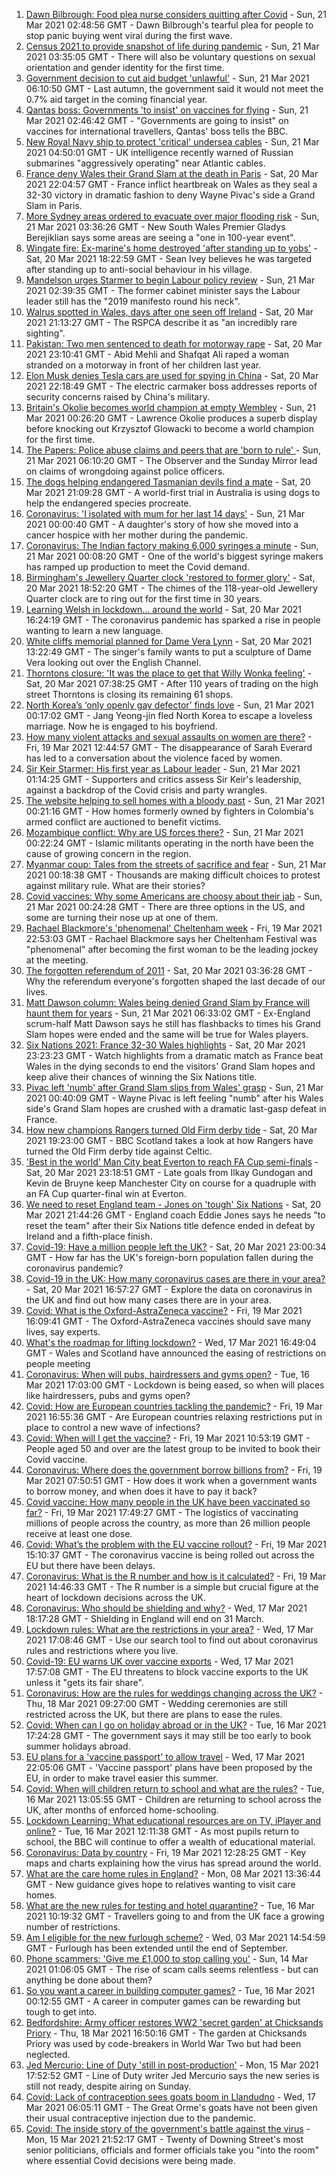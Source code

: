1. [Dawn Bilbrough: Food plea nurse considers quitting after Covid](https://www.bbc.co.uk/news/uk-56472115) - Sun, 21 Mar 2021 02:48:56 GMT - Dawn Bilbrough's tearful plea for people to stop panic buying went viral during the first wave.
1. [Census 2021 to provide snapshot of life during pandemic](https://www.bbc.co.uk/news/uk-56458568) - Sun, 21 Mar 2021 03:35:05 GMT - There will also be voluntary questions on sexual orientation and gender identity for the first time.
1. [Government decision to cut aid budget 'unlawful'](https://www.bbc.co.uk/news/uk-politics-56473067) - Sun, 21 Mar 2021 06:10:50 GMT - Last autumn, the government said it would not meet the 0.7% aid target in the coming financial year.
1. [Qantas boss: Governments 'to insist' on vaccines for flying](https://www.bbc.co.uk/news/business-56460329) - Sun, 21 Mar 2021 02:46:42 GMT - "Governments are going to insist" on vaccines for international travellers, Qantas' boss tells the BBC.
1. [New Royal Navy ship to protect 'critical' undersea cables](https://www.bbc.co.uk/news/uk-56472655) - Sun, 21 Mar 2021 04:50:01 GMT - UK intelligence recently warned of Russian submarines "aggressively operating" near Atlantic cables.
1. [France deny Wales their Grand Slam at the death in Paris](https://www.bbc.co.uk/sport/rugby-union/56471492) - Sat, 20 Mar 2021 22:04:57 GMT - France inflict heartbreak on Wales as they seal a 32-30 victory in dramatic fashion to deny Wayne Pivac's side a Grand Slam in Paris.
1. [More Sydney areas ordered to evacuate over major flooding risk](https://www.bbc.co.uk/news/world-australia-56473115) - Sun, 21 Mar 2021 03:36:26 GMT - New South Wales Premier Gladys Berejiklian says some areas are seeing a "one in 100-year event".
1. [Wingate fire: Ex-marine's home destroyed 'after standing up to yobs'](https://www.bbc.co.uk/news/uk-england-tyne-56468719) - Sat, 20 Mar 2021 18:22:59 GMT - Sean Ivey believes he was targeted after standing up to anti-social behaviour in his village.
1. [Mandelson urges Starmer to begin Labour policy review](https://www.bbc.co.uk/news/uk-politics-56461679) - Sun, 21 Mar 2021 02:39:35 GMT - The former cabinet minister says the Labour leader still has the "2019 manifesto round his neck".
1. [Walrus spotted in Wales, days after one seen off Ireland](https://www.bbc.co.uk/news/uk-wales-56470235) - Sat, 20 Mar 2021 21:13:27 GMT - The RSPCA describe it as "an incredibly rare sighting".
1. [Pakistan: Two men sentenced to death for motorway rape](https://www.bbc.co.uk/news/world-asia-56472645) - Sat, 20 Mar 2021 23:10:41 GMT - Abid Mehli and Shafqat Ali raped a woman stranded on a motorway in front of her children last year.
1. [Elon Musk denies Tesla cars are used for spying in China](https://www.bbc.co.uk/news/world-us-canada-56471681) - Sat, 20 Mar 2021 22:18:49 GMT - The electric carmaker boss addresses reports of security concerns raised by China's military.
1. [Britain's Okolie becomes world champion at empty Wembley](https://www.bbc.co.uk/sport/boxing/56472156) - Sun, 21 Mar 2021 00:26:20 GMT - Lawrence Okolie produces a superb display before knocking out Krzysztof Glowacki to become a world champion for the first time.
1. [The Papers: Police abuse claims and peers that are 'born to rule' ](https://www.bbc.co.uk/news/blogs-the-papers-56472513) - Sun, 21 Mar 2021 06:10:20 GMT - The Observer and the Sunday Mirror lead on claims of wrongdoing against police officers.
1. [The dogs helping endangered Tasmanian devils find a mate](https://www.bbc.co.uk/news/world-australia-55991061) - Sat, 20 Mar 2021 21:09:28 GMT - A world-first trial in Australia is using dogs to help the endangered species procreate.
1. [Coronavirus: 'I isolated with mum for her last 14 days'](https://www.bbc.co.uk/news/uk-northern-ireland-56462690) - Sun, 21 Mar 2021 00:00:40 GMT - A daughter's story of how she moved into a cancer hospice with her mother during the pandemic.
1. [Coronavirus: The Indian factory making 6,000 syringes a minute](https://www.bbc.co.uk/news/world-asia-india-56456232) - Sun, 21 Mar 2021 00:08:20 GMT - One of the world's biggest syringe makers has ramped up production to meet the Covid demand.
1. [Birmingham's Jewellery Quarter clock 'restored to former glory'](https://www.bbc.co.uk/news/uk-england-birmingham-56468896) - Sat, 20 Mar 2021 18:52:20 GMT - The chimes of the 118-year-old Jewellery Quarter clock are to ring out for the first time in 30 years.
1. [Learning Welsh in lockdown... around the world](https://www.bbc.co.uk/news/world-56470914) - Sat, 20 Mar 2021 16:24:19 GMT - The coronavirus pandemic has sparked a rise in people wanting to learn a new language.
1. [White cliffs memorial planned for Dame Vera Lynn](https://www.bbc.co.uk/news/uk-england-56467933) - Sat, 20 Mar 2021 13:22:49 GMT - The singer's family wants to put a sculpture of Dame Vera looking out over the English Channel.
1. [Thorntons closure: 'It was the place to get that Willy Wonka feeling'](https://www.bbc.co.uk/news/uk-england-south-yorkshire-56426059) - Sat, 20 Mar 2021 07:38:25 GMT - After 110 years of trading on the high street Thorntons is closing its remaining 61 shops.
1. [North Korea’s ‘only openly gay defector’ finds love](https://www.bbc.co.uk/news/world-asia-56323825) - Sun, 21 Mar 2021 00:17:02 GMT - Jang Yeong-jin fled North Korea to escape a loveless marriage. Now he is engaged to his boyfriend.
1. [How many violent attacks and sexual assaults on women are there?](https://www.bbc.co.uk/news/explainers-56365412) - Fri, 19 Mar 2021 12:44:57 GMT - The disappearance of Sarah Everard has led to a conversation about the violence faced by women.
1. [Sir Keir Starmer: His first year as Labour leader](https://www.bbc.co.uk/news/uk-politics-56461645) - Sun, 21 Mar 2021 01:14:25 GMT - Supporters and critics assess Sir Keir's leadership, against a backdrop of the Covid crisis and party wrangles.
1. [The website helping to sell homes with a bloody past](https://www.bbc.co.uk/news/world-latin-america-56428980) - Sun, 21 Mar 2021 00:21:16 GMT - How homes formerly owned by fighters in Colombia's armed conflict are auctioned to benefit victims.
1. [Mozambique conflict: Why are US forces there?](https://www.bbc.co.uk/news/world-africa-56441499) - Sun, 21 Mar 2021 00:22:24 GMT - Islamic militants operating in the north have been the cause of growing concern in the region.
1. [Myanmar coup: Tales from the streets of sacrifice and fear](https://www.bbc.co.uk/news/world-asia-56356213) - Sun, 21 Mar 2021 00:18:38 GMT - Thousands are making difficult choices to protest against military rule. What are their stories?
1. [Covid vaccines: Why some Americans are choosy about their jab](https://www.bbc.co.uk/news/world-us-canada-56410179) - Sun, 21 Mar 2021 00:24:28 GMT - There are three options in the US, and some are turning their nose up at one of them.
1. [Rachael Blackmore's 'phenomenal' Cheltenham week](https://www.bbc.co.uk/sport/horse-racing/56459134) - Fri, 19 Mar 2021 22:53:03 GMT - Rachael Blackmore says her Cheltenham Festival was "phenomenal" after becoming the first woman to be the leading jockey at the meeting.
1. [The forgotten referendum of 2011](https://www.bbc.co.uk/news/uk-politics-56435341) - Sat, 20 Mar 2021 03:36:28 GMT - Why the referendum everyone's forgotten shaped the last decade of our lives.
1. [Matt Dawson column: Wales being denied Grand Slam by France will haunt them for years](https://www.bbc.co.uk/sport/rugby-union/56472255) - Sun, 21 Mar 2021 06:33:02 GMT - Ex-England scrum-half Matt Dawson says he still has flashbacks to times his Grand Slam hopes were ended and the same will be true for Wales players.
1. [Six Nations 2021: France 32-30 Wales highlights](https://www.bbc.co.uk/sport/av/rugby-union/56472762) - Sat, 20 Mar 2021 23:23:23 GMT - Watch highlights from a dramatic match as France beat Wales in the dying seconds to end the visitors' Grand Slam hopes and keep alive their chances of winning the Six Nations title.
1. [Pivac left 'numb' after Grand Slam slips from Wales' grasp](https://www.bbc.co.uk/sport/rugby-union/56472846) - Sun, 21 Mar 2021 00:40:09 GMT - Wayne Pivac is left feeling "numb" after his Wales side's Grand Slam hopes are crushed with a dramatic last-gasp defeat in France.
1. [How new champions Rangers turned Old Firm derby tide](https://www.bbc.co.uk/sport/football/56471145) - Sat, 20 Mar 2021 19:23:00 GMT - BBC Scotland takes a look at how Rangers have turned the Old Firm derby tide against Celtic.
1. ['Best in the world' Man City beat Everton to reach FA Cup semi-finals](https://www.bbc.co.uk/sport/football/56460526) - Sat, 20 Mar 2021 23:18:51 GMT - Late goals from Ilkay Gundogan and Kevin de Bruyne keep Manchester City on course for a quadruple with an FA Cup quarter-final win at Everton.
1. [We need to reset England team - Jones on 'tough' Six Nations](https://www.bbc.co.uk/sport/rugby-union/56470401) - Sat, 20 Mar 2021 21:44:26 GMT - England coach Eddie Jones says he needs "to reset the team" after their Six Nations title defence ended in defeat by Ireland and a fifth-place finish.
1. [Covid-19: Have a million people left the UK?](https://www.bbc.co.uk/news/uk-56435100) - Sat, 20 Mar 2021 23:00:34 GMT - How far has the UK's foreign-born population fallen during the coronavirus pandemic?
1. [Covid-19 in the UK: How many coronavirus cases are there in your area?](https://www.bbc.co.uk/news/uk-51768274) - Sat, 20 Mar 2021 16:57:27 GMT - Explore the data on coronavirus in the UK and find out how many cases there are in your area.
1. [Covid: What is the Oxford-AstraZeneca vaccine?](https://www.bbc.co.uk/news/health-55302595) - Fri, 19 Mar 2021 16:09:41 GMT - The Oxford-AstraZeneca vaccines should save many lives, say experts.
1. [What's the roadmap for lifting lockdown?](https://www.bbc.co.uk/news/explainers-52530518) - Wed, 17 Mar 2021 16:49:04 GMT - Wales and Scotland have announced the easing of restrictions on people meeting
1. [Coronavirus: When will pubs, hairdressers and gyms open?](https://www.bbc.co.uk/news/explainers-53349989) - Tue, 16 Mar 2021 17:03:00 GMT - Lockdown is being eased, so when will places like hairdressers, pubs and gyms open?
1. [Covid: How are European countries tackling the pandemic?](https://www.bbc.co.uk/news/explainers-53640249) - Fri, 19 Mar 2021 16:55:36 GMT - Are European countries relaxing restrictions put in place to control a new wave of infections?
1. [Covid: When will I get the vaccine?](https://www.bbc.co.uk/news/health-55045639) - Fri, 19 Mar 2021 10:53:19 GMT - People aged 50 and over are the latest group to be invited to book their Covid vaccine.
1. [Coronavirus: Where does the government borrow billions from?](https://www.bbc.co.uk/news/business-50504151) - Fri, 19 Mar 2021 07:50:51 GMT - How does it work when a government wants to borrow money, and when does it have to pay it back?
1. [Covid vaccine: How many people in the UK have been vaccinated so far?](https://www.bbc.co.uk/news/health-55274833) - Fri, 19 Mar 2021 17:49:27 GMT - The logistics of vaccinating millions of people across the country, as more than 26 million people receive at least one dose.
1. [Covid: What’s the problem with the EU vaccine rollout?](https://www.bbc.co.uk/news/explainers-52380823) - Fri, 19 Mar 2021 15:10:37 GMT - The coronavirus vaccine is being rolled out across the EU but there have been delays.
1. [Coronavirus: What is the R number and how is it calculated?](https://www.bbc.co.uk/news/health-52473523) - Fri, 19 Mar 2021 14:46:33 GMT - The R number is a simple but crucial figure at the heart of lockdown decisions across the UK.
1. [Coronavirus: Who should be shielding and why?](https://www.bbc.co.uk/news/health-51997151) - Wed, 17 Mar 2021 18:17:28 GMT - Shielding in England will end on 31 March.
1. [Lockdown rules: What are the restrictions in your area?](https://www.bbc.co.uk/news/uk-54373904) - Wed, 17 Mar 2021 17:08:46 GMT - Use our search tool to find out about coronavirus rules and restrictions where you live.
1. [Covid-19: EU warns UK over vaccine exports](https://www.bbc.co.uk/news/45877605) - Wed, 17 Mar 2021 17:57:08 GMT - The EU threatens to block vaccine exports to the UK unless it "gets its fair share".
1. [Coronavirus: How are the rules for weddings changing across the UK?](https://www.bbc.co.uk/news/explainers-52811509) - Thu, 18 Mar 2021 09:27:00 GMT - Wedding ceremonies are still restricted across the UK, but there are plans to ease the rules.
1. [Covid: When can I go on holiday abroad or in the UK?](https://www.bbc.co.uk/news/explainers-52646738) - Tue, 16 Mar 2021 17:24:28 GMT - The government says it may still be too early to book summer holidays abroad.
1. [EU plans for a 'vaccine passport' to allow travel](https://www.bbc.co.uk/news/world-europe-56436910) - Wed, 17 Mar 2021 22:05:06 GMT - 'Vaccine passport' plans have been proposed by the EU, in order to make travel easier this summer.
1. [Covid: When will children return to school and what are the rules?](https://www.bbc.co.uk/news/education-51643556) - Tue, 16 Mar 2021 13:05:55 GMT - Children are returning to school across the UK, after months of enforced home-schooling.
1. [Lockdown Learning: What educational resources are on TV, iPlayer and online?](https://www.bbc.co.uk/news/education-55591821) - Tue, 16 Mar 2021 12:11:38 GMT - As most pupils return to school, the BBC will continue to offer a wealth of educational material.
1. [Coronavirus: Data by country](https://www.bbc.co.uk/news/world-51235105) - Fri, 19 Mar 2021 12:28:25 GMT - Key maps and charts explaining how the virus has spread around the world.
1. [What are the care home rules in England?](https://www.bbc.co.uk/news/explainers-53503712) - Mon, 08 Mar 2021 13:36:44 GMT - New guidance gives hope to relatives wanting to visit care homes.
1. [What are the new rules for testing and hotel quarantine?](https://www.bbc.co.uk/news/explainers-52544307) - Tue, 16 Mar 2021 10:19:32 GMT - Travellers going to and from the UK face a growing number of restrictions.
1. [Am I eligible for the new furlough scheme?](https://www.bbc.co.uk/news/explainers-52135342) - Wed, 03 Mar 2021 14:54:59 GMT - Furlough has been extended until the end of September.
1. [Phone scammers: 'Give me £1,000 to stop calling you'](https://www.bbc.co.uk/news/technology-56334466) - Sun, 14 Mar 2021 01:06:05 GMT - The rise of scam calls seems relentless - but can anything be done about them?
1. [So you want a career in building computer games?](https://www.bbc.co.uk/news/business-56320899) - Tue, 16 Mar 2021 00:12:55 GMT - A career in computer games can be rewarding but tough to get into.
1. [Bedfordshire: Army officer restores WW2 'secret garden' at Chicksands Priory](https://www.bbc.co.uk/news/uk-england-beds-bucks-herts-56442771) - Thu, 18 Mar 2021 16:50:16 GMT - The garden at Chicksands Priory was used by code-breakers in World War Two but had been neglected.
1. [Jed Mercurio: Line of Duty 'still in post-production'](https://www.bbc.co.uk/news/entertainment-arts-56408763) - Mon, 15 Mar 2021 17:52:52 GMT - Line of Duty writer Jed Mercurio says the new series is still not ready, despite airing on Sunday.
1. [Covid: Lack of contraception sees goats boom in Llandudno](https://www.bbc.co.uk/news/uk-wales-56423211) - Wed, 17 Mar 2021 06:05:11 GMT - The Great Orme's goats have not been given their usual contraceptive injection due to the pandemic.
1. [Covid: The inside story of the government's battle against the virus](https://www.bbc.co.uk/news/uk-politics-56361599) - Mon, 15 Mar 2021 21:52:17 GMT - Twenty of Downing Street's most senior politicians, officials and former officials take you "into the room" where essential Covid decisions were being made.
